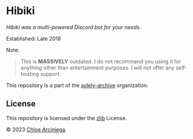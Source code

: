 # Hibiki

*Hibiki was a multi-powered Discord bot for your needs.*

Established: Late 2018

Note:

> This is **MASSIVELY** outdated. I do not recommend you using it for anything other than entertainment purposes.
> I will not offer any self-hosting support.

This repository is a part of the [solely-archive][archive] organization.

## License

This repository is licensed under the [zlib][license] License.

© 2023 [Chloe Arciniega][chloe].

[archive]: https://github.com/solely-archive
[chloe]: https:///www.arciniega.one
[license]: https://github.com/solely-archive/sol-bot/blob/main/LICENSE 'zlib License'